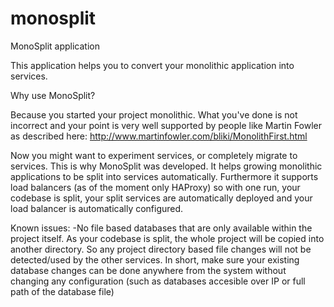 # monosplit
MonoSplit application

This application helps you to convert your monolithic application into services.

Why use MonoSplit?

Because you started your project monolithic. What you've done is not incorrect and your point is very well supported by people like Martin Fowler as described here:
http://www.martinfowler.com/bliki/MonolithFirst.html

Now you might want to experiment services, or completely migrate to services. This is why MonoSplit was developed. It helps growing monolithic applications to be split into services automatically. Furthermore it supports load balancers (as of the moment only HAProxy) so with one run, your codebase is split, your split services are automatically deployed and your load balancer is automatically configured.

Known issues:
 -No file based databases that are only available within the project itself. As your codebase is split, the whole project will be copied into another directory. So any project directory based file changes will not be detected/used by the other services. In short, make sure your existing database changes can be done anywhere from the system without changing any configuration (such as databases accesible over IP or full path of the database file)

